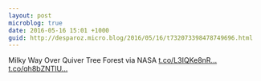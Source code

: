 ```yaml
---
layout: post
microblog: true
date: 2016-05-16 15:01 +1000
guid: http://desparoz.micro.blog/2016/05/16/t732073398478749696.html
---
```

Milky Way Over Quiver Tree Forest  via NASA [t.co/L3IQKe8nR...](https://t.co/L3IQKe8nRB) [t.co/qh8bZNTlU...](https://t.co/qh8bZNTlUR)
